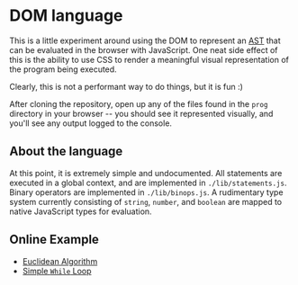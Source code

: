 # DOM language

This is a little experiment around using the DOM to represent an [AST](https://en.wikipedia.org/wiki/Abstract_syntax_tree) that can be evaluated in the browser with JavaScript. One neat side effect of this is the ability to use CSS to render a meaningful visual representation of the program being executed.

Clearly, this is not a performant way to do things, but it is fun :)

After cloning the repository, open up any of the files found in the `prog` directory in your browser -- you should see it represented visually, and you'll see any output logged to the console.

## About the language

At this point, it is extremely simple and undocumented. All statements are executed in a global context, and are implemented in `./lib/statements.js`. Binary operators are implemented in `./lib/binops.js`. A rudimentary type system currently consisting of `string`, `number`, and `boolean` are mapped to native JavaScript types for evaluation.

## Online Example

* [Euclidean Algorithm](https://cdn.rawgit.com/benburwell/doml/master/prog/euclideanAlgorithm.html)
* [Simple `While` Loop](https://cdn.rawgit.com/benburwell/doml/master/prog/simpleWhileLoop.html)

